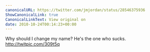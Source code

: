 ```yaml
---
canonicalURL: https://twitter.com/jmjordan/status/28546375936
ShowCanonicalLink: true
CanonicalLinkText: View original on
date: 2010-10-24T00:14:23+00:00
---
```

Why should I change my name? He's the one who sucks. http://twitpic.com/309t5q